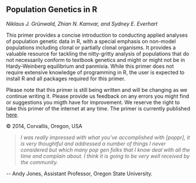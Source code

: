 Population Genetics in R
---

*Niklaus J. Gr&uuml;nwald, Zhian N. Kamvar, and Sydney E. Everhart*

This primer provides a concise introduction to conducting applied analyses of population genetic data in R, with a special emphasis on non-model populations including clonal or partially clonal organisms. It provides a valuable resource for tackling the nitty-gritty analysis of populations that do not necessarily conform to textbook genetics and might or might not be in Hardy-Weinberg equilibrium and panmixia. While this primer does not require extensive knowledge of programming in R, the user is expected to install R and all packages required for this primer. 

Please note that this primer is still being written and will be changing as we continue writing it. Please provide us feedback on any errors you might find or suggestions you migth have for improvement. We reserve the right to take this primer of the internet at any time. The primer is currently published [here](http://grunwaldlab.github.io/Population_Genetics_in_R/).

&copy; 2014, Corvallis, Oregon, USA

>*I was really impressed with what you've accomplished with [poppr], it is very thoughtful and addressed a number of things I never considered but which many pop gen folks that I know deal with all the time and complain about.  I think it is going to be very well received by the community.* 

-- Andy Jones, Assistant Professor, Oregon State University.
